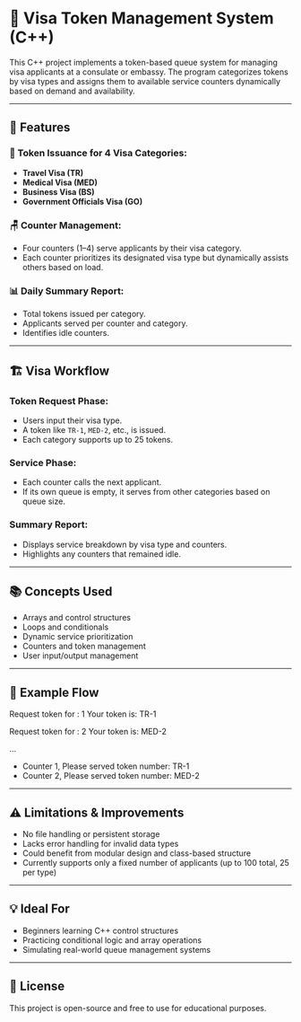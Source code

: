 # 🛂 Visa Token Management System (C++)

This C++ project implements a token-based queue system for managing visa applicants at a consulate or embassy. The program categorizes tokens by visa types and assigns them to available service counters dynamically based on demand and availability.

---

## 🔧 Features

### 🎫 Token Issuance for 4 Visa Categories:
- **Travel Visa (TR)**
- **Medical Visa (MED)**
- **Business Visa (BS)**
- **Government Officials Visa (GO)**

### 🪑 Counter Management:
- Four counters (1–4) serve applicants by their visa category.
- Each counter prioritizes its designated visa type but dynamically assists others based on load.

### 📊 Daily Summary Report:
- Total tokens issued per category.
- Applicants served per counter and category.
- Identifies idle counters.

---

## 🏗️ Visa Workflow

### Token Request Phase:
- Users input their visa type.
- A token like `TR-1`, `MED-2`, etc., is issued.
- Each category supports up to 25 tokens.

### Service Phase:
- Each counter calls the next applicant.
- If its own queue is empty, it serves from other categories based on queue size.

### Summary Report:
- Displays service breakdown by visa type and counters.
- Highlights any counters that remained idle.

---

## 📚 Concepts Used

- Arrays and control structures  
- Loops and conditionals  
- Dynamic service prioritization  
- Counters and token management  
- User input/output management

---

## 🧪 Example Flow

Request token for : 1
Your token is: TR-1

Request token for : 2
Your token is: MED-2

...

- Counter 1, Please served token number: TR-1
- Counter 2, Please served token number: MED-2


---

## ⚠️ Limitations & Improvements

- No file handling or persistent storage  
- Lacks error handling for invalid data types  
- Could benefit from modular design and class-based structure  
- Currently supports only a fixed number of applicants (up to 100 total, 25 per type)

---

## 💡 Ideal For

- Beginners learning C++ control structures  
- Practicing conditional logic and array operations  
- Simulating real-world queue management systems

---

## 📄 License

This project is open-source and free to use for educational purposes.
